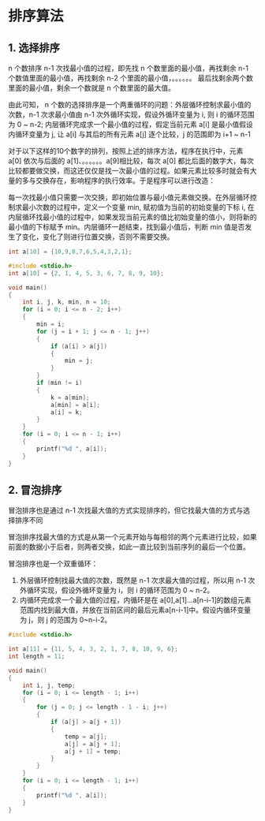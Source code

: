 # 排序算法

## 1. 选择排序

n 个数排序 n-1 次找最小值的过程，即先找 n 个数里面的最小值，再找剩余 n-1 个数值里面的最小值，再找剩余 n-2 个里面的最小值，。。。。。。 最后找剩余两个数里面的最小值，剩余一个数就是 n 个数里面的最大值。

由此可知， n 个数的选择排序是一个两重循环的问题：外层循环控制求最小值的次数，n-1 次求最小值由 n-1 次外循环实现，假设外循环变量为 i, 则 i 的循环范围为 0 ~ n-2; 内层循环完成求一个最小值的过程，假定当前元素 a[i] 是最小值假设内循环变量为 j, 让 a[i] 与其后的所有元素 a[j] 逐个比较，j 的范围即为 i+1 ~ n-1

对于以下这样的10个数字的排列，按照上述的排序方法，程序在执行中，元素 a[0] 依次与后面的 a[1]、。。。。。。a[9]相比较，每次 a[0] 都比后面的数字大，每次比较都要做交换，而这还仅仅是找一次最小值的过程。如果元素比较多时就会有大量的多与交换存在，影响程序的执行效率。于是程序可以进行改造：

每一次找最小值只需要一次交换，即初始位置与最小值元素做交换。在外层循环控制求最小次数的过程中，定义一个变量 min, 赋初值为当前的初始变量的下标 i, 在内层循环找最小值的过程中，如果发现当前元素的值比初始变量的值小，则将新的最小值的下标赋予 min。内层循环一趟结束，找到最小值后，判断 min 值是否发生了变化，变化了则进行位置交换，否则不需要交换。

```c
int a[10] = {10,9,8,7,6,5,4,3,2,1}; 
```

```c
#include <stdio.h>
int a[10] = {2, 1, 4, 5, 3, 6, 7, 8, 9, 10};

void main()
{
    int i, j, k, min, n = 10;
    for (i = 0; i <= n - 2; i++)
    {
        min = i;
        for (j = i + 1; j <= n - 1; j++)
        {
            if (a[i] > a[j])
            {
                min = j;
            }
        }
        if (min != i)
        {
            k = a[min];
            a[min] = a[i];
            a[i] = k;
        }
    }
    for (i = 0; i <= n - 1; i++)
    {
        printf("%d ", a[i]);
    }
}
```

## 2. 冒泡排序

冒泡排序也是通过 n-1 次找最大值的方式实现排序的，但它找最大值的方式与选择排序不同

冒泡排序找最大值的方式是从第一个元素开始与每相邻的两个元素进行比较，如果前面的数据小于后者，则两者交换，如此一直比较到当前序列的最后一个位置。

冒泡排序也是一个双重循环：

1. 外层循环控制找最大值的次数，既然是 n-1 次求最大值的过程，所以用 n-1 次外循环实现，假设外循环变量为 i，则 i 的循环范围为 0 ~ n-2。
2. 内循环完成求一个最大值的过程，内循环是在 a[0],a[1]...a[n-i-1]的数组元素范围内找到最大值，并放在当前区间的最后元素a[n-i-1]中。假设内循环变量为 j，则 j 的范围为 0~n-i-2。

```c
#include <stdio.h>

int a[11] = {11, 5, 4, 3, 2, 1, 7, 8, 10, 9, 6};
int length = 11;

void main()
{
    int i, j, temp;
    for (i = 0; i <= length - 1; i++)
    {
        for (j = 0; j <= length - 1 - i; j++)
        {
            if (a[j] > a[j + 1])
            {
                temp = a[j];
                a[j] = a[j + 1];
                a[j + 1] = temp;
            }
        }
    }
    for (i = 0; i <= length - 1; i++)
    {
        printf("%d ", a[i]);
    }
}
```
